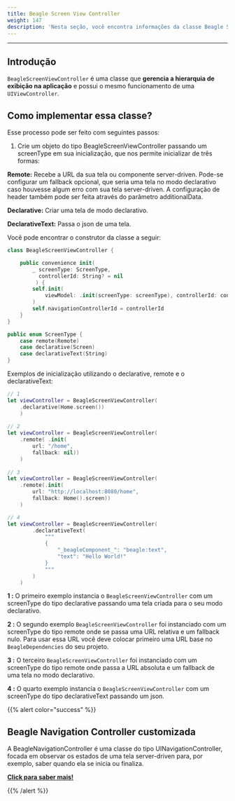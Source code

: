 ```yaml
---
title: Beagle Screen View Controller
weight: 147
description: 'Nesta seção, você encontra informações da classe Beagle Screen View Controller'
---
```


---

## Introdução

`BeagleScreenViewController` é uma classe que **gerencia a hierarquia de exibição na aplicação** e possui o mesmo funcionamento de uma `UIViewController`.

## Como implementar essa classe?

Esse processo pode ser feito com seguintes passos: 

1. Crie um objeto do tipo BeagleScreenViewController passando um screenType em sua inicialização, que nos permite inicializar de três formas:

**Remote:** Recebe a URL da sua tela ou componente server-driven. Pode-se configurar um fallback opcional, que seria uma tela no modo declarativo caso houvesse algum erro com sua tela server-driven. A configuração de header também pode ser feita através do parâmetro additionalData.

**Declarative:** Criar uma tela de modo declarativo.

**DeclarativeText:** Passa o json de uma tela.

Você pode encontrar o construtor da classe a seguir: 

```swift
class BeagleScreenViewController {

    public convenience init(
        _ screenType: ScreenType,
          controllerId: String? = nil
         ) {
        self.init(
            viewModel: .init(screenType: screenType), controllerId: controllerId
        )
        self.navigationControllerId = controllerId
    }
}

public enum ScreenType {
    case remote(Remote)
    case declarative(Screen)
    case declarativeText(String)
}

```

 Exemplos de inicialização utilizando o declarative, remote e o  declarativeText: 

```swift
// 1 
let viewController = BeagleScreenViewController(
    .declarative(Home.screen())
    )
                         
// 2
let viewController = BeagleScreenViewController(
    .remote( .init(
        url: "/home", 
        fallback: nil))
    )
                                   
// 3
let viewController = BeagleScreenViewController(
    .remote(.init(
        url: "http://localhost:8080/home",
        fallback: Home().screen))
    )

// 4
let viewController = BeagleScreenViewController(
        .declarativeText(
            """
            {
                "_beagleComponent_": "beagle:text",
                "text": "Hello World!"
            }
            """
        )
    )

```

**1 :** O primeiro exemplo instancia o `BeagleScreenViewController` com um screenType do tipo declarative passando uma tela criada para o seu modo declarativo.

**2 :** O segundo exemplo `BeagleScreenViewController` foi instanciado com um screenType do tipo remote onde se passa uma URL relativa e um fallback nulo. Para usar essa URL você deve colocar primeiro uma URL base no `BeagleDependencies` do seu projeto.  
  
**3 :** O terceiro `BeagleScreenViewController` foi instanciado com um screenType do tipo remote onde passa a URL  absoluta e um fallback de uma tela no modo declarativo.

**4 :** O quarto exemplo instancia o `BeagleScreenViewController` com um screenType do tipo declarativeText passando um json. 

{{% alert color="success" %}}
## Beagle Navigation Controller customizada 

A BeagleNavigationController é uma classe do tipo UINavigationController, focada em observar os estados de uma tela server-driven para, por exemplo, saber quando ela se inicia ou finaliza.

[**Click para saber mais!**](/pt/docs/resources/customization/beagle-for-ios/custom-beagle-navigation-controller/)

{{% /alert %}}
